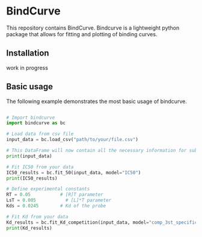 # BindCurve
This repository contains BindCurve. Bindcurve is a lightweight python package that allows for fitting and plotting of binding curves.

## Installation
work in progress


## Basic usage
The following example demonstrates the most basic usage of bindcurve.

```python

# Import bindcurve
import bindcurve as bc

# Load data from csv file
input_data = bc.load_csv("path/to/your/file.csv")

# This DataFrame will now contain all the necessary information for subsequent fitting
print(input_data)

# Fit IC50 from your data
IC50_results = bc.fit_50(input_data, model="IC50")
print(IC50_results)

# Define experimental constants
RT = 0.05           # [R]T parameter
LsT = 0.005           # [L]*T parameter
Kds = 0.0245        # Kd of the probe

# Fit Kd from your data
Kd_results = bc.fit_Kd_competition(input_data, model="comp_3st_specific", RT=RT, LsT=LsT, Kds=Kds)
print(Kd_results)


```

